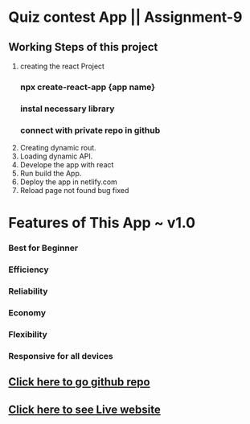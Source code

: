 # Quiz contest App || Assignment-9

## Working Steps of this project

1. creating the react Project
    ### npx create-react-app {app name}
    ### instal necessary library
    ### connect with private repo in github
2. Creating dynamic rout.
3. Loading dynamic API.
4. Develope the app with react
5. Run build the App.
6. Deploy the app in netlify.com
7. Reload page not found bug fixed

# Features of This App ~ **v1.0**
### Best for Beginner 
### Efficiency
### Reliability
### Economy
### Flexibility
### Responsive for all devices

## [Click here to go github repo](https://github.com/programming-hero-web-course2/b6-quiz-crackerz-UhaiMong) 

## [Click here to see Live website](https://boisterous-rabanadas-750d6a.netlify.app/)



